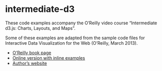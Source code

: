 # intermediate-d3

These code examples accompany the O’Reilly video course “Intermediate d3.js: Charts, Layouts, and Maps”.

Some of these examples are adapted from the sample code files for Interactive Data Visualization for the Web (O’Reilly, March 2013).

- [O’Reilly book page](http://shop.oreilly.com/product/0636920026938.do)
- [Online version with inline examples](http://chimera.labs.oreilly.com/books/1230000000345)
- [Author’s website](http://alignedleft.com/)
